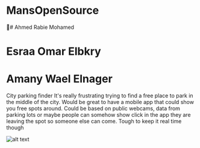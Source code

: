 # MansOpenSource
#ِ Ahmed Rabie Mohamed
# Esraa Omar Elbkry
# Amany Wael Elnager
City parking finder
It's really frustrating trying to find a free place to park in the middle of the city. Would be great to have a mobile app that could show you free spots around. Could be based on public webcams, data from parking lots or maybe people can somehow show click in the app they are leaving the spot so someone else can come. Tough to keep it real time though

![alt text](https://picsum.photos/3000/1996?image=1071&fbclid=IwAR35PPvi-1fSoR5oAk_mo0PPhEMCx49uPP1dSAjJGKADxq3xq4pMSB06iIk)
